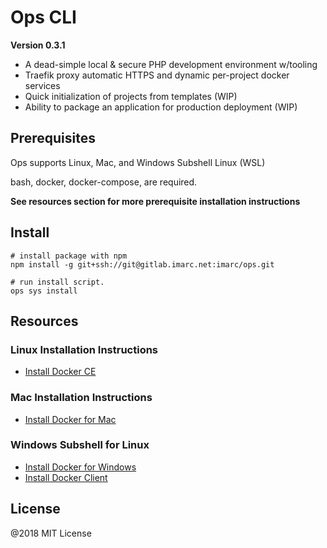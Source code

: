 # Ops CLI

**Version 0.3.1**

- A dead-simple local & secure PHP development environment w/tooling
- Traefik proxy automatic HTTPS and dynamic per-project docker services
- Quick initialization of projects from templates (WIP)
- Ability to package an application for production deployment (WIP)

## Prerequisites

Ops supports Linux, Mac, and Windows Subshell Linux (WSL)

bash, docker, docker-compose, are required.

**See resources section for more prerequisite installation instructions**

## Install

    # install package with npm
    npm install -g git+ssh://git@gitlab.imarc.net:imarc/ops.git

    # run install script.
    ops sys install

## Resources

### Linux Installation Instructions

- [Install Docker CE](https://docs.docker.com/engine/installation/linux/)

### Mac Installation Instructions

- [Install Docker for Mac](https://docs.docker.com/docker-for-mac/install/)

### Windows Subshell for Linux

- [Install Docker for Windows](https://docs.docker.com/docker-for-windows/install/)
- [Install Docker Client](https://medium.com/@sebagomez/installing-the-docker-client-on-ubuntus-windows-subsystem-for-linux-612b392a44c4)


## License

@2018 MIT License
